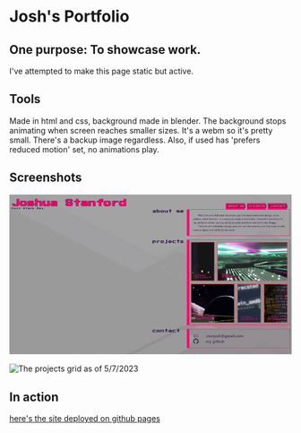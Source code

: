 # Josh's Portfolio


## One purpose: To showcase work.

I've attempted to make this page static but active.

## Tools

Made in html and css, background made in blender. The background stops animating when screen reaches smaller sizes. It's a webm so it's pretty small. There's a backup image regardless. Also, if used has 'prefers reduced motion' set, no animations play.



## Screenshots

![The layout of the page as of 5/7/2023](./portfolio/assets/images/screenshot-1.png)

![The projects grid as of 5/7/2023](./portfolio/assets/images/projects.gif)


## In action

[here's the site deployed on github pages](https://stanjosh.github.io/portfolio/)


